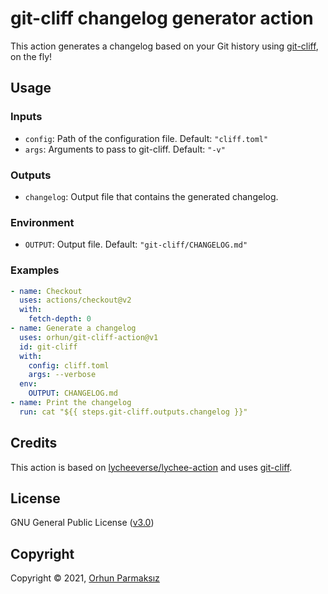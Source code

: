 # git-cliff changelog generator action

This action generates a changelog based on your Git history using [git-cliff](https://github.com/orhun/git-cliff), on the fly!

## Usage

### Inputs

- `config`: Path of the configuration file. Default: `"cliff.toml"`
- `args`: Arguments to pass to git-cliff. Default: `"-v"`

### Outputs

- `changelog`: Output file that contains the generated changelog.

### Environment

- `OUTPUT`: Output file. Default: `"git-cliff/CHANGELOG.md"`

### Examples

```yml
- name: Checkout
  uses: actions/checkout@v2
  with:
    fetch-depth: 0
- name: Generate a changelog
  uses: orhun/git-cliff-action@v1
  id: git-cliff
  with:
    config: cliff.toml
    args: --verbose
  env:
    OUTPUT: CHANGELOG.md
- name: Print the changelog
  run: cat "${{ steps.git-cliff.outputs.changelog }}"
```

## Credits

This action is based on [lycheeverse/lychee-action](https://github.com/lycheeverse/lychee-action) and uses [git-cliff](https://github.com/orhun/git-cliff).

## License

GNU General Public License ([v3.0](https://www.gnu.org/licenses/gpl.txt))

## Copyright

Copyright © 2021, [Orhun Parmaksız](mailto:orhunparmaksiz@gmail.com)
